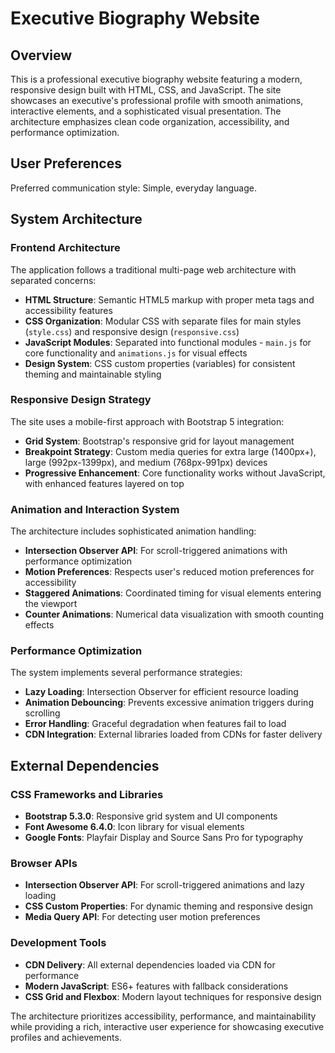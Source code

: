 # Executive Biography Website

## Overview

This is a professional executive biography website featuring a modern, responsive design built with HTML, CSS, and JavaScript. The site showcases an executive's professional profile with smooth animations, interactive elements, and a sophisticated visual presentation. The architecture emphasizes clean code organization, accessibility, and performance optimization.

## User Preferences

Preferred communication style: Simple, everyday language.

## System Architecture

### Frontend Architecture
The application follows a traditional multi-page web architecture with separated concerns:

- **HTML Structure**: Semantic HTML5 markup with proper meta tags and accessibility features
- **CSS Organization**: Modular CSS with separate files for main styles (`style.css`) and responsive design (`responsive.css`)
- **JavaScript Modules**: Separated into functional modules - `main.js` for core functionality and `animations.js` for visual effects
- **Design System**: CSS custom properties (variables) for consistent theming and maintainable styling

### Responsive Design Strategy
The site uses a mobile-first approach with Bootstrap 5 integration:

- **Grid System**: Bootstrap's responsive grid for layout management
- **Breakpoint Strategy**: Custom media queries for extra large (1400px+), large (992px-1399px), and medium (768px-991px) devices
- **Progressive Enhancement**: Core functionality works without JavaScript, with enhanced features layered on top

### Animation and Interaction System
The architecture includes sophisticated animation handling:

- **Intersection Observer API**: For scroll-triggered animations with performance optimization
- **Motion Preferences**: Respects user's reduced motion preferences for accessibility
- **Staggered Animations**: Coordinated timing for visual elements entering the viewport
- **Counter Animations**: Numerical data visualization with smooth counting effects

### Performance Optimization
The system implements several performance strategies:

- **Lazy Loading**: Intersection Observer for efficient resource loading
- **Animation Debouncing**: Prevents excessive animation triggers during scrolling
- **Error Handling**: Graceful degradation when features fail to load
- **CDN Integration**: External libraries loaded from CDNs for faster delivery

## External Dependencies

### CSS Frameworks and Libraries
- **Bootstrap 5.3.0**: Responsive grid system and UI components
- **Font Awesome 6.4.0**: Icon library for visual elements
- **Google Fonts**: Playfair Display and Source Sans Pro for typography

### Browser APIs
- **Intersection Observer API**: For scroll-triggered animations and lazy loading
- **CSS Custom Properties**: For dynamic theming and responsive design
- **Media Query API**: For detecting user motion preferences

### Development Tools
- **CDN Delivery**: All external dependencies loaded via CDN for performance
- **Modern JavaScript**: ES6+ features with fallback considerations
- **CSS Grid and Flexbox**: Modern layout techniques for responsive design

The architecture prioritizes accessibility, performance, and maintainability while providing a rich, interactive user experience for showcasing executive profiles and achievements.